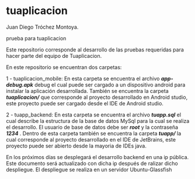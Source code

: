 # tuaplicacion

Juan Diego Tróchez Montoya.

prueba para tuaplicacion

Este repositorio corresponde al desarrollo de las pruebas requeridas para hacer parte del equipo de Tuaplicacion.

En este repositorio se encuentran dos carpetas:

1 - tuaplicacion_mobile: En esta carpeta se encuentra el archivo   **_app-debug.apk_**   debug el cual puede ser cargado a un dispositivo android para instalar la aplicación desarrollada. También se encuentra la carpeta   **_tuaplicacion/_**   que corresponde al proyecto desarrollado en Android studio, este proyecto puede ser cargado desde el IDE de Android studio.

2 - tuapp_backend: En esta carpeta se encuentra el archivo   **_tuapp.sql_**   el cual describe la estructura de la base de datos MySql para la cual se realiza el desarrollo. El usuario de base de datos debe ser   **_root_**   y la contraseña   **_1234_**  . Dentro de esta carpeta también se encuentra la carpeta   **_tuapp/_**   la cual corresponde al proyecto desarrollado en el IDE de JetBrains, este proyecto puede ser abierto desde la mayoria de IDEs java.

En los próximos días se desplegará el desarrollo backend en una ip pública. Este documento será actualizado con dicha ip después de ralizar dicho despliegue. El despliegue se realiza en un servidor Ubuntu-Glassfish

